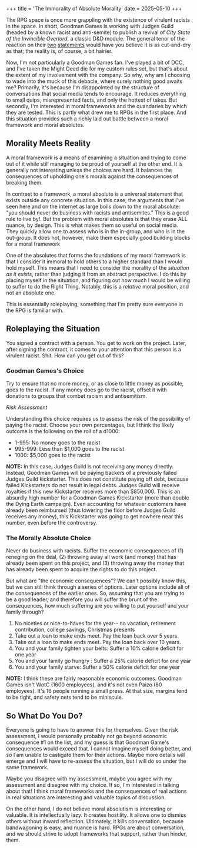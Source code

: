 +++
title = 'The Immorality of Absolute Morality'
date = 2025-05-10
+++

The RPG space is once more grappling with the existence of virulent racists in the space. In short, Goodman Games is
working with Judges Guild (headed by a known racist and anti-semite) to publish a revival of *City State of the
Invincible Overlord*, a classic D&D module. The general tenor of the reaction on
their [two](https://bsky.app/profile/goodmangames.bsky.social/post/3lookicwshk2j) [statements](https://bsky.app/profile/goodmangames.bsky.social/post/3lor64py4wc24)
would have you believe it is as
cut-and-dry as that; the reality is, of course, a bit hairier.

Now, I'm not particularly a Goodman Games fan. I've played a bit of DCC, and I've taken the Might Deed die for my custom
rules set, but that's about the extent of my involvement with the company. So why, why am I choosing to wade into the
muck of this debacle, where surely nothing good awaits me?
Primarily, it's because I'm disappointed by the structure of conversations that social media tends to encourage. It
reduces everything to small quips, misrepresented facts, and only the hottest of takes. But secondly, I'm interested in
moral frameworks and the
quandaries by which they are tested. This is partly what drew me to RPGs in the first place. And this situation provides
such a richly laid out battle between a moral framework and moral absolutes.

## Morality Meets Reality

A moral framework is a means of examining a situation and trying to come out of it while still managing to be proud of
yourself at the other end. It is generally not interesting unless the choices are hard. It balances the consequences of
upholding one's morals against the consequences of breaking them.

In contrast to a framework, a moral absolute is a universal statement that exists outside any concrete situation. In
this case, the arguments
that I've seen here and on the internet as large boils down to the moral absolute: "you should never do business with
racists and antisemites." This is a good rule to live by!.
But the problem with moral absolutes is that they erase ALL nuance, by design. This is what makes them so useful on
social media. They quickly allow one to assess who is in the in-group, and who is in the out-group. It does not,
however, make them especially good building blocks for a moral framework

One of the absolutes that forms the foundations of my moral framework is that I consider it immoral to hold others to a
higher standard than I would hold myself. This means that I need to consider the morality of the *situation as it
exists*, rather than judging it from an abstract perspective. I do this by placing myself in the situation, and figuring
out how much I would be willing to suffer to do the Right Thing. Notably, this is a *relative* moral position, and not
an absolute one.

This is essentially roleplaying, something that I'm pretty sure everyone in the RPG is familiar with.

## Roleplaying the Situation

You signed a contract with a person. You get to work on the project. Later, after signing the contract, it comes to your
attention that this person is a virulent racist. Shit. How can you get out of this?

### Goodman Games's Choice

Try to ensure that no more money, or as close to little money as possible, goes to the racist. If any money does go to
the racist, offset it with donations to groups that combat racism and antisemitism.

*Risk Assessment*

Understanding this choice requires us to assess the risk of the possibility of paying the racist. Choose your own
percentages, but I think the likely outcome is the following on the roll of a d1000:

* 1-995: No money goes to the racist
* 995-999: Less than $1,000 goes to the racist
* 1000: $5,000 goes to the racist

**NOTE:** In this case, Judges Guild is not receiving any money directly. Instead, Goodman Games will be paying backers
of a
previously failed Judges Guild kickstarter. This does not constitute paying off debt, because failed Kickstarters do not
result in legal debts. Judges Guild will receive royalties if this new Kickstarter receives more than $850,000. This is
an absurdly high number for a Goodman Games Kickstarter (more than double the Dying Earth campaign). Even accounting for
whatever customers have already been reimbursed (thus lowering the floor before Judges Guild receives any money), this
Kickstarter was going to get nowhere near this number, even before the controversy.

### The Morally Absolute Choice

Never do business with racists. Suffer the economic consequences of (1) reneging on the deal, (2) throwing away all
work (and money) that has already
been spent on this project, and (3) throwing away the money that has already been spent to acquire the rights to do this
project.

But what are "the economic consequences"? We can't possibly know this, but we can still think through a series of
options. Later options include all of the consequences of the earlier ones. So, assuming that you are trying to be a
good leader, and therefore you will suffer the brunt of the consequences, how much suffering are you willing to put
yourself and your family through?

1. No niceties or nice-to-haves for the year-- no vacation, retirement contribution, college savings, Christmas presents
2. Take out a loan to make ends meet. Pay the loan back over 5 years.
3. Take out a loan to make ends meet. Pay the loan back over 10 years.
4. You and your family tighten your belts: Suffer a 10% calorie deficit for one year
5. You and your family go hungry : Suffer a 25% calorie deficit for one year
6. You and your family starve: Suffer a 50% calorie deficit for one year

**NOTE:** I think these are fairly reasonable economic outcomes. Goodman Games isn't WotC (1600 employees), and it's not
even
Paizo (80 employees). It's 16 people running a small press. At that size, margins tend to be tight, and safety nets tend
to be miniscule.

## So What Do You Do?

Everyone is going to have to answer this for themselves. Given the risk assessment, I would personally probably not go
beyond economic consequence #1 on the
list, and my guess is that Goodman Game's consequences would exceed that. I cannot imagine myself doing better, and so I
am unable to castigate them for their
actions. Maybe more details will emerge and I will have to re-assess the situation, but I will do so under the same
framework.

Maybe you disagree with my assessment, maybe you agree with my assessment and disagree with my choice. If so, I'm
interested in talking about that! I think moral frameworks and the consequences of real actions in real situations are
interesting and valuable topics of discussion.

On the other hand, I do not believe moral absolutism is interesting or valuable. It is intellectually lazy. It creates
hostility. It allows one to dismiss others without inward reflection. Ultimately, it kills conversation, because
bandwagoning is easy, and nuance is hard. RPGs are about conversation, and we should strive to adopt frameworks that
support, rather than hinder, them.

